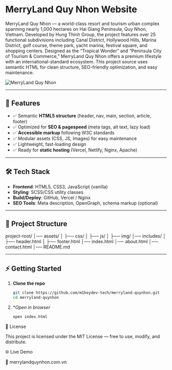 # MerryLand Quy Nhon Website

MerryLand Quy Nhon — a world-class resort and tourism urban complex spanning nearly 1,000 hectares on Hai Giang Peninsula, Quy Nhon, Vietnam. 
Developed by Hung Thinh Group, the project features over 25 functional subdivisions including Canal District, Hollywood Hills, Marina District, golf course, theme park, yacht marina, festival square, and shopping centers. 
Designed as the “Tropical Wonder” and “Peninsula City of Tourism & Commerce,” MerryLand Quy Nhon offers a premium lifestyle with an international-standard ecosystem. This project source uses semantic HTML for clean structure, SEO-friendly optimization, and easy maintenance.


![MerryLand Quy Nhon](https://merrylandquynhon.com.vn/wp-content/uploads/2022/06/merryland-quy-nhon-banner.jpg)

---

## 🚀 Features

- ✅ Semantic **HTML5 structure** (header, nav, main, section, article, footer)  
- ✅ Optimized for **SEO & pagespeed** (meta tags, alt text, lazy load)  
- ✅ **Accessible markup** following W3C standards  
- ✅ Modular assets (CSS, JS, Images) for easy maintenance  
- ✅ Lightweight, fast-loading design  
- ✅ Ready for **static hosting** (Vercel, Netlify, Nginx, Apache)  

---

## 🛠️ Tech Stack

- **Frontend**: HTML5, CSS3, JavaScript (vanilla)  
- **Styling**: SCSS/CSS utility classes  
- **Build/Deploy**: GitHub, Vercel / Nginx  
- **SEO Tools**: Meta description, OpenGraph, schema markup (optional)  

---

## 📂 Project Structure

project-root/
│── assets/
│ ├── css/
│ ├── js/
│ ├── img/
│── includes/
│ ├── header.html
│ ├── footer.html
│── index.html
│── about.html
│── contact.html
│── README.md


---

## ⚡ Getting Started

1. **Clone the repo**
   ```bash
   git clone https://github.com/m1keydev-tech/merryland-quynhon.git
   cd merryland-quynhon
   ```
2. **Open in browser*
   ```bash
   open index.html
   ```

📜 License

This project is licensed under the MIT License — free to use, modify, and distribute.

🌐 Live Demo

🔗 merrylandquynhon.com.vn


